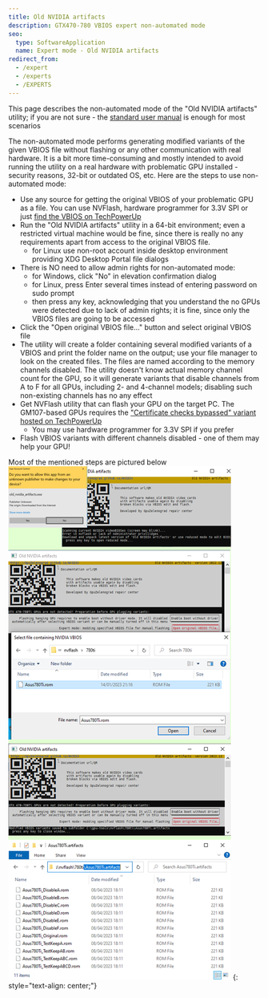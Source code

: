```yaml
---
title: Old NVIDIA artifacts
description: GTX470-780 VBIOS expert non-automated mode
seo:
  type: SoftwareApplication
  name: Expert mode - Old NVIDIA artifacts
redirect_from:
  - /expert
  - /experts
  - /EXPERTS
---
```


This page describes the non-automated mode of the "Old NVIDIA artifacts" utility; if you are not sure - the [standard user manual](https://gpuzelenograd.github.io/NVIDIA?E) is enough for most scenarios

The non-automated mode performs generating modified variants of the given VBIOS file without flashing or any other communication with real hardware. It is a bit more time-consuming and mostly intended to avoid running the utility on a real hardware with problematic GPU installed - security reasons, 32-bit or outdated OS, etc. Here are the steps to use non-automated mode:

* Use any source for getting the original VBIOS of your problematic GPU as a file. You can use NVFlash, hardware programmer for 3.3V SPI or just [find the VBIOS on TechPowerUp](https://www.techpowerup.com/vgabios/?architecture=NVIDIA&interface=PCI-E&memType=GDDR5)
* Run the "Old NVIDIA artifacts" utility in a 64-bit environment; even a restricted virtual machine would be fine, since there is really no any requirements apart from access to the original VBIOS file.
  * for Linux use non-root account inside desktop environment providing XDG Desktop Portal file dialogs
* There is NO need to allow admin rights for non-automated mode:
  * for Windows, click "No" in elevation confirmation dialog
  * for Linux, press Enter several times instead of entering password on sudo prompt
  * then press any key, acknowledging that you understand the no GPUs were detected due to lack of admin rights; it is fine, since only the VBIOS files are going to be accessed
* Click the "Open original VBIOS file…" button and select original VBIOS file
* The utility will create a folder containing several modified variants of a VBIOS and print the folder name on the output; use your file manager to look on the created files. The files are named according to the memory channels disabled. The utility doesn't know actual memory channel count for the GPU, so it will generate variants that disable channels from A to F for all GPUs, including 2- and 4-channel models; disabling such non-existing channels has no any effect
* Get NVFlash utility that can flash your GPU on the target PC. The GM107-based GPUs requires the ["Certificate checks bypassed" variant hosted on TechPowerUp](https://www.techpowerup.com/download/nvidia-nvflash-with-certificate-checks-bypassed/)
  * You may use hardware programmer for 3.3V SPI if you prefer
* Flash VBIOS variants with different channels disabled - one of them may help your GPU!

Most of the mentioned steps are pictured below
![ExpertSteps](photo/GenerateVBIOSVariants.png)
{: style="text-align: center;"}